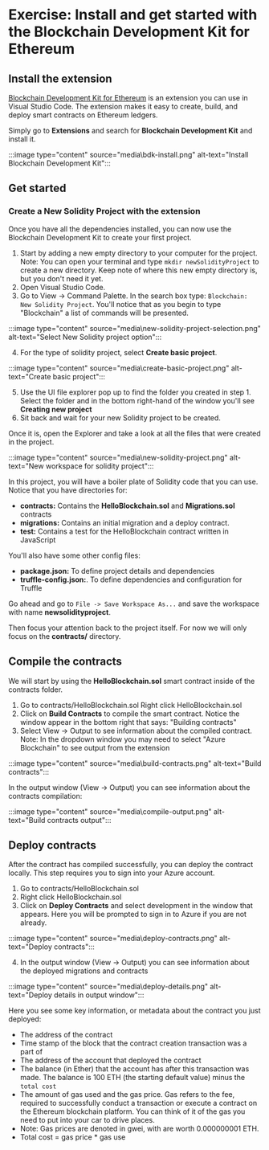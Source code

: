 # Exercise: Install and get started with the Blockchain Development Kit for Ethereum

## Install the extension

[Blockchain Development Kit for Ethereum](https://marketplace.visualstudio.com/items?itemName=AzBlockchain.azure-blockchain) is an extension you can use in Visual Studio Code. The extension makes it easy to create, build, and deploy smart contracts on Ethereum ledgers.

Simply go to **Extensions** and search for **Blockchain Development Kit** and install it.

:::image type="content" source="media\bdk-install.png" alt-text="Install Blockchain Development Kit":::

## Get started

### Create a New Solidity Project with the extension

Once you have all the dependencies installed, you can now use the Blockchain Development Kit to create your first project.

1. Start by adding a new empty directory to your computer for the project. Note: You can open your terminal and type `mkdir newSolidityProject` to create a new directory. Keep note of where this new empty directory is, but you don't need it yet.
2. Open Visual Studio Code.
3. Go to View -> Command Palette. In the search box type: `Blockchain: New Solidity Project`. You'll notice that as you begin to type "Blockchain" a list of commands will be presented.

:::image type="content" source="media\new-solidity-project-selection.png" alt-text="Select New Solidity project option":::

4. For the type of solidity project, select **Create basic project**.

:::image type="content" source="media\create-basic-project.png" alt-text="Create basic project":::

5. Use the UI file explorer pop up to find the folder you created in step 1. Select the folder and in the bottom right-hand of the window you'll see **Creating new project**
6. Sit back and wait for your new Solidity project to be created.

Once it is, open the Explorer and take a look at all the files that were created in the project.

:::image type="content" source="media\new-solidity-project.png" alt-text="New workspace for solidity project":::

In this project, you will have a boiler plate of Solidity code that you can use. Notice that you have directories for:

- **contracts:** Contains the **HelloBlockchain.sol** and **Migrations.sol** contracts
- **migrations:** Contains an initial migration and a deploy contract.
- **test:** Contains a test for the HelloBlockchain contract written in JavaScript

You'll also have some other config files:

- **package.json:** To define project details and dependencies
- **truffle-config.json:**. To define dependencies and configuration for Truffle

Go ahead and go to `File -> Save Workspace As...` and save the workspace with name **newsolidityproject**.

Then focus your attention back to the project itself. For now we will only focus on the **contracts/** directory.

## Compile the contracts

We will start by using the **HelloBlockchain.sol** smart contract inside of the contracts folder.

1. Go to contracts/HelloBlockchain.sol
Right click HelloBlockchain.sol
2. Click on **Build Contracts** to compile the smart contract. Notice the window appear in the bottom right that says: "Building contracts"
3. Select View -> Output to see information about the compiled contract. Note: In the dropdown window you may need to select "Azure Blockchain" to see output from the extension

:::image type="content" source="media\build-contracts.png" alt-text="Build contracts":::

In the output window (View -> Output) you can see information about the contracts compilation:

:::image type="content" source="media\compile-output.png" alt-text="Build contracts output":::

## Deploy contracts

After the contract has compiled successfully, you can deploy the contract locally. This step requires you to sign into your Azure account.

1. Go to contracts/HelloBlockchain.sol
2. Right click HelloBlockchain.sol
3. Click on **Deploy Contracts** and select development in the window that appears. Here you will be prompted to sign in to Azure if you are not already.

:::image type="content" source="media\deploy-contracts.png" alt-text="Deploy contracts":::

4. In the output window (View -> Output) you can see information about the deployed migrations and contracts

:::image type="content" source="media\deploy-details.png" alt-text="Deploy details in output window":::

Here you see some key information, or metadata about the contract you just deployed:

- The address of the contract
- Time stamp of the block that the contract creation transaction was a part of
- The address of the account that deployed the contract
- The balance (in Ether) that the account has after this transaction was made. The balance is 100 ETH (the starting default value) minus the `total cost`
- The amount of gas used and the gas price. Gas refers to the fee, required to successfully conduct a transaction or execute a contract on the Ethereum blockchain platform. You can think of it of the gas you need to put into your car to drive places.
- Note: Gas prices are denoted in gwei, with are worth 0.000000001 ETH.
- Total cost = gas price * gas use
